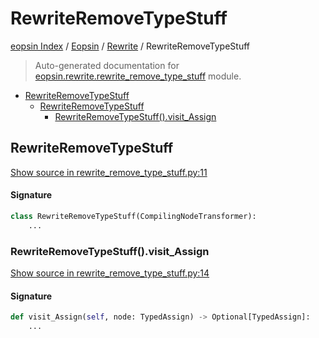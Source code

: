 # RewriteRemoveTypeStuff

[eopsin Index](../../README.md#eopsin-index) /
[Eopsin](../index.md#eopsin) /
[Rewrite](./index.md#rewrite) /
RewriteRemoveTypeStuff

> Auto-generated documentation for [eopsin.rewrite.rewrite_remove_type_stuff](https://github.com/ImperatorLang/eopsin/blob/master/eopsin/rewrite/rewrite_remove_type_stuff.py) module.

- [RewriteRemoveTypeStuff](#rewriteremovetypestuff)
  - [RewriteRemoveTypeStuff](#rewriteremovetypestuff-1)
    - [RewriteRemoveTypeStuff().visit_Assign](#rewriteremovetypestuff()visit_assign)

## RewriteRemoveTypeStuff

[Show source in rewrite_remove_type_stuff.py:11](https://github.com/ImperatorLang/eopsin/blob/master/eopsin/rewrite/rewrite_remove_type_stuff.py#L11)

#### Signature

```python
class RewriteRemoveTypeStuff(CompilingNodeTransformer):
    ...
```

### RewriteRemoveTypeStuff().visit_Assign

[Show source in rewrite_remove_type_stuff.py:14](https://github.com/ImperatorLang/eopsin/blob/master/eopsin/rewrite/rewrite_remove_type_stuff.py#L14)

#### Signature

```python
def visit_Assign(self, node: TypedAssign) -> Optional[TypedAssign]:
    ...
```